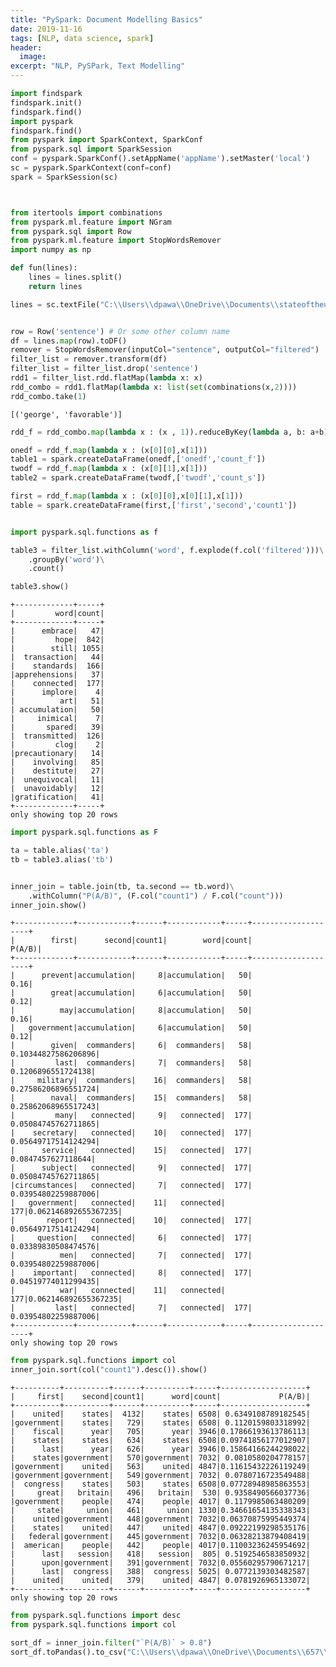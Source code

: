 ```yaml
---
title: "PySpark: Document Modelling Basics"
date: 2019-11-16
tags: [NLP, data science, spark]
header:
  image:
excerpt: "NLP, PySPark, Text Modelling"
---
```


```python
import findspark
findspark.init()
findspark.find()
import pyspark
findspark.find()
from pyspark import SparkContext, SparkConf
from pyspark.sql import SparkSession
conf = pyspark.SparkConf().setAppName('appName').setMaster('local')
sc = pyspark.SparkContext(conf=conf)
spark = SparkSession(sc)
```


```python

```


```python

```


```python
from itertools import combinations
from pyspark.ml.feature import NGram
from pyspark.sql import Row
from pyspark.ml.feature import StopWordsRemover
import numpy as np
```


```python
def fun(lines):
    lines = lines.split()
    return lines

lines = sc.textFile("C:\\Users\\dpawa\\OneDrive\\Documents\\stateoftheunion1790-2019.txt").map(fun)

```


```python

```


```python
row = Row('sentence') # Or some other column name
df = lines.map(row).toDF()
remover = StopWordsRemover(inputCol="sentence", outputCol="filtered")
filter_list = remover.transform(df)
filter_list = filter_list.drop('sentence')
rdd1 = filter_list.rdd.flatMap(lambda x: x)
rdd_combo = rdd1.flatMap(lambda x: list(set(combinations(x,2))))
rdd_combo.take(1)
```




    [('george', 'favorable')]




```python
rdd_f = rdd_combo.map(lambda x : (x , 1)).reduceByKey(lambda a, b: a+b).filter(lambda x : x[1] > 5)

```


```python
onedf = rdd_f.map(lambda x : (x[0][0],x[1]))
table1 = spark.createDataFrame(onedf,['onedf','count_f'])
twodf = rdd_f.map(lambda x : (x[0][1],x[1]))
table2 = spark.createDataFrame(twodf,['twodf','count_s'])
```


```python
first = rdd_f.map(lambda x : (x[0][0],x[0][1],x[1]))
table = spark.createDataFrame(first,['first','second','count1'])
```


```python

```


```python
import pyspark.sql.functions as f

table3 = filter_list.withColumn('word', f.explode(f.col('filtered')))\
    .groupBy('word')\
    .count()

table3.show()
```

    +-------------+-----+
    |         word|count|
    +-------------+-----+
    |      embrace|   47|
    |         hope|  842|
    |        still| 1055|
    |  transaction|   44|
    |    standards|  166|
    |apprehensions|   37|
    |    connected|  177|
    |      implore|    4|
    |          art|   51|
    | accumulation|   50|
    |     inimical|    7|
    |       spared|   39|
    |  transmitted|  126|
    |         clog|    2|
    |precautionary|   14|
    |    involving|   85|
    |    destitute|   27|
    |  unequivocal|   11|
    |  unavoidably|   12|
    |gratification|   41|
    +-------------+-----+
    only showing top 20 rows




```python
import pyspark.sql.functions as F

ta = table.alias('ta')
tb = table3.alias('tb')


inner_join = table.join(tb, ta.second == tb.word)\
    .withColumn("P(A/B)", (F.col("count1") / F.col("count")))
inner_join.show()
```

    +-------------+------------+------+------------+-----+--------------------+
    |        first|      second|count1|        word|count|              P(A/B)|
    +-------------+------------+------+------------+-----+--------------------+
    |      prevent|accumulation|     8|accumulation|   50|                0.16|
    |        great|accumulation|     6|accumulation|   50|                0.12|
    |          may|accumulation|     8|accumulation|   50|                0.16|
    |   government|accumulation|     6|accumulation|   50|                0.12|
    |        given|  commanders|     6|  commanders|   58| 0.10344827586206896|
    |         last|  commanders|     7|  commanders|   58|  0.1206896551724138|
    |     military|  commanders|    16|  commanders|   58| 0.27586206896551724|
    |        naval|  commanders|    15|  commanders|   58| 0.25862068965517243|
    |         many|   connected|     9|   connected|  177| 0.05084745762711865|
    |    secretary|   connected|    10|   connected|  177| 0.05649717514124294|
    |      service|   connected|    15|   connected|  177|  0.0847457627118644|
    |      subject|   connected|     9|   connected|  177| 0.05084745762711865|
    |circumstances|   connected|     7|   connected|  177| 0.03954802259887006|
    |   government|   connected|    11|   connected|  177|0.062146892655367235|
    |       report|   connected|    10|   connected|  177| 0.05649717514124294|
    |     question|   connected|     6|   connected|  177| 0.03389830508474576|
    |          men|   connected|     7|   connected|  177| 0.03954802259887006|
    |    important|   connected|     8|   connected|  177| 0.04519774011299435|
    |          war|   connected|    11|   connected|  177|0.062146892655367235|
    |         last|   connected|     7|   connected|  177| 0.03954802259887006|
    +-------------+------------+------+------------+-----+--------------------+
    only showing top 20 rows




```python
from pyspark.sql.functions import col
inner_join.sort(col("count1").desc()).show()
```

    +----------+----------+------+----------+-----+-------------------+
    |     first|    second|count1|      word|count|             P(A/B)|
    +----------+----------+------+----------+-----+-------------------+
    |    united|    states|  4132|    states| 6508| 0.6349108789182545|
    |government|    states|   729|    states| 6508| 0.1120159803318992|
    |    fiscal|      year|   705|      year| 3946|0.17866193613786113|
    |    states|    states|   634|    states| 6508|0.09741856177012907|
    |      last|      year|   626|      year| 3946|0.15864166244298022|
    |    states|government|   570|government| 7032| 0.0810580204778157|
    |government|    united|   563|    united| 4847|0.11615432226119249|
    |government|government|   549|government| 7032| 0.0780716723549488|
    |  congress|    states|   503|    states| 6508|0.07728948985863553|
    |     great|   britain|   496|   britain|  530| 0.9358490566037736|
    |government|    people|   474|    people| 4017| 0.1179985063480209|
    |     state|     union|   461|     union| 1330|0.34661654135338343|
    |    united|government|   448|government| 7032|0.06370875995449374|
    |    states|    united|   447|    united| 4847|0.09222199298535176|
    |   federal|government|   445|government| 7032|0.06328213879408419|
    |  american|    people|   442|    people| 4017|0.11003236245954692|
    |      last|   session|   418|   session|  805| 0.5192546583850932|
    |      upon|government|   391|government| 7032|0.05560295790671217|
    |      last|  congress|   388|  congress| 5025| 0.0772139303482587|
    |    united|    united|   379|    united| 4847| 0.0781926965133072|
    +----------+----------+------+----------+-----+-------------------+
    only showing top 20 rows




```python
from pyspark.sql.functions import desc
from pyspark.sql.functions import col

sort_df = inner_join.filter("`P(A/B)` > 0.8")
sort_df.toPandas().to_csv("C:\\Users\\dpawa\\OneDrive\\Documents\\657\\assign_1_657_Pawar\\output\\probabilityandcoocc.csv")
```


```python

```


```python

```


```python

```
